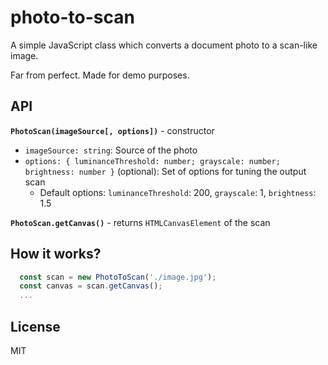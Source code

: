 # photo-to-scan

A simple JavaScript class which converts a document photo to a scan-like image.

Far from perfect. Made for demo purposes.

## API

**`PhotoScan(imageSource[, options])`** - constructor

- `imageSource: string`: Source of the photo
- `options: { luminanceThreshold: number; grayscale: number; brightness: number }` (optional): Set of options for tuning the output scan
  - Default options: `luminanceThreshold`: 200, `grayscale`: 1, `brightness`: 1.5


**`PhotoScan.getCanvas()`** - returns `HTMLCanvasElement` of the scan

## How it works?

```javascript
  const scan = new PhotoToScan('./image.jpg');
  const canvas = scan.getCanvas();
  ...
```

## License

MIT
